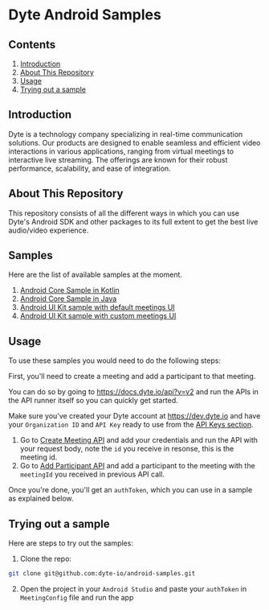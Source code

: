 # Dyte Android Samples

## Contents
1. [Introduction](#introduction)
2. [About This Repository](#about-this-repository)
3. [Usage](#usage)
4. [Trying out a sample](#trying-out-a-sample)

## Introduction
Dyte is a technology company specializing in real-time communication solutions. Our products are designed to enable seamless and efficient video interactions in various applications, ranging from virtual meetings to interactive live streaming. The offerings are known for their robust performance, scalability, and ease of integration.

## About This Repository
This repository consists of all the different ways in which you can use Dyte's
Android SDK and other packages to its full extent to get the best live
audio/video experience.

## Samples

Here are the list of available samples at the moment.

1. [Android Core Sample in Kotlin](samples/android-core-sample-kotlin)
2. [Android Core Sample in Java](samples/android-core-sample-java)
3. [Android UI Kit sample with default meetings UI](samples/android-ui-kit-sample-kotlin)
4. [Android UI Kit sample with custom meetings UI](samples/active-speaker-ui-sample)

## Usage

To use these samples you would need to do the following steps:

First, you'll need to create a meeting and add a participant to that meeting.

You can do so by going to https://docs.dyte.io/api?v=v2 and run the APIs in the
API runner itself so you can quickly get started.

Make sure you've created your Dyte account at https://dev.dyte.io and have your
`Organization ID` and `API Key` ready to use from the
[API Keys section](https://dev.dyte.io/apikeys).

1. Go to
   [Create Meeting API](https://docs.dyte.io/api/?v=v2#/operations/create_meeting)
   and add your credentials and run the API with your request body, note the
   `id` you receive in resonse, this is the meeting id.
2. Go to
   [Add Participant API](https://docs.dyte.io/api/?v=v2#/operations/add_participant)
   and add a participant to the meeting with the `meetingId` you received in
   previous API call.

Once you're done, you'll get an `authToken`, which you can use in a sample as
explained below.

## Trying out a sample

Here are steps to try out the samples:

1. Clone the repo:

```sh
git clone git@github.com:dyte-io/android-samples.git
```

2. Open the project in your `Android Studio` and paste your `authToken` in `MeetingConfig` file and run the app